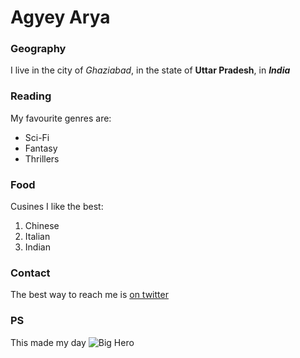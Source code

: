# Agyey Arya

### Geography

I live in the city of *Ghaziabad*, in the state of __Uttar Pradesh__, in 
__*India*__

### Reading

My favourite genres are:
- Sci-Fi
- Fantasy
- Thrillers

### Food

Cusines I like the best:
1. Chinese
1. Italian
1. Indian

### Contact

The best way to reach me is [on twitter](https://twitter.com/AgyeyArya)

### PS

This made my day ![Big Hero](https://www.instagram.com/p/Buwcm4dgfQW/)

